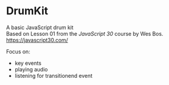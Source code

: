 # DrumKit

A basic JavaScript drum kit <br>
Based on Lesson 01 from the <em>JavaScript 30</em> course by Wes Bos.<br>
https://javascript30.com/

Focus on:
- key events
- playing audio
- listening for transitionend event

